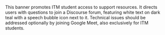 This banner promotes ITM student access to support resources. It directs users with questions to join a Discourse forum, featuring white text on dark teal with a speech bubble icon next to it. Technical issues should be addressed optionally by joining Google Meet, also exclusively for ITM students.
